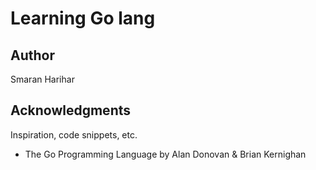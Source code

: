 # Learning Go lang

## Author

Smaran Harihar

## Acknowledgments

Inspiration, code snippets, etc.
* The Go Programming Language by Alan Donovan & Brian Kernighan